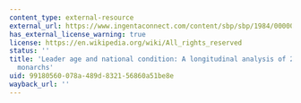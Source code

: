 ```yaml
---
content_type: external-resource
external_url: https://www.ingentaconnect.com/content/sbp/sbp/1984/00000012/00000002/art00001?crawler=true
has_external_license_warning: true
license: https://en.wikipedia.org/wiki/All_rights_reserved
status: ''
title: 'Leader age and national condition: A longitudinal analysis of 25 European
  monarchs'
uid: 99180560-078a-489d-8321-56860a51be8e
wayback_url: ''
---
```

